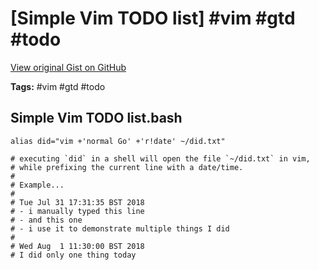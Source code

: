 # [Simple Vim TODO list] #vim #gtd #todo

[View original Gist on GitHub](https://gist.github.com/Integralist/df829fd78bda3d593fa00e67e10f8436)

**Tags:** #vim #gtd #todo

## Simple Vim TODO list.bash

```shell
alias did="vim +'normal Go' +'r!date' ~/did.txt"

# executing `did` in a shell will open the file `~/did.txt` in vim,
# while prefixing the current line with a date/time.
#
# Example...
#
# Tue Jul 31 17:31:35 BST 2018
# - i manually typed this line
# - and this one
# - i use it to demonstrate multiple things I did
#
# Wed Aug  1 11:30:00 BST 2018
# I did only one thing today
```

